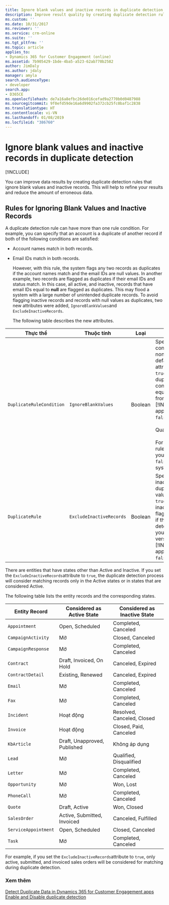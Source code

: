 ```yaml
---
title: Ignore blank values and inactive records in duplicate detection (Developer Guide for Dynamics 365 for Customer Engagement apps) | MicrosoftDocs
description: Improve result quality by creating duplicate detection rules that ignore blank values and inactive records.
ms.custom: ''
ms.date: 10/31/2017
ms.reviewer: ''
ms.service: crm-online
ms.suite: ''
ms.tgt_pltfrm: ''
ms.topic: article
applies_to:
- Dynamics 365 for Customer Engagement (online)
ms.assetid: 7b905429-1bde-4ba5-a523-62ab770b2582
author: JimDaly
ms.author: jdaly
manager: amyla
search.audienceType:
- developer
search.app:
- D365CE
ms.openlocfilehash: de7a16a8efbc26de016cefad9a2770b0d0487988
ms.sourcegitcommit: 9f0efd59de16a6d9902fa372cb25fc0baf1c2838
ms.translationtype: HT
ms.contentlocale: vi-VN
ms.lasthandoff: 01/08/2019
ms.locfileid: "386760"
---
```

# <a name="ignore-blank-values-and-inactive-records-in-duplicate-detection"></a>Ignore blank values and inactive records in duplicate detection

[!INCLUDE[](../includes/cc_applies_to_update_9_0_0.md)]

You can improve data results by creating duplicate detection rules that ignore blank values and inactive records. This will help to refine your results and reduce the amount of erroneous data.  
  
## <a name="rules-for-ignoring-blank-values-and-inactive-records"></a>Rules for Ignoring Blank Values and Inactive Records  
 A duplicate detection rule can have more than one rule condition. For example, you can specify that an account is a duplicate of another record if both of the following conditions are satisfied:  
  
- Account names match in both records.  
  
- Email IDs match in both records.  
  
  However, with this rule, the system flags any two records as duplicates if the account names match and the email IDs are null values. In another example, two records are flagged as duplicates if their email IDs and status match. In this case, all active, and inactive, records that have email IDs equal to **null** are flagged as duplicates. This may flood a system with a large number of unintended duplicate records. To avoid flagging inactive records and records with null values as duplicates, two new attributes were added, `IgnoreBlankValues`and `ExcludeInactiveRecords`.  
  
  The following table describes the new attributes.  
  
|          Thực thể          |        Thuộc tính         |  Loại   |                                                                                                                                                                                                                                                                    Mô tả                                                                                                                                                                                                                                                                     |
|--------------------------|--------------------------|---------|----------------------------------------------------------------------------------------------------------------------------------------------------------------------------------------------------------------------------------------------------------------------------------------------------------------------------------------------------------------------------------------------------------------------------------------------------------------------------------------------------------------------------------------------------|
| `DuplicateRuleCondition` |   `IgnoreBlankValues`    | Boolean | Specifies whether to consider blank values as non-duplicate values. The default value of this attribute is `false`. Set it to `true`if you do not want the duplicate detection rule to consider **null**) values as equal. When you upgrade from earlier versions of [!INCLUDE[pn_microsoftcrm](../includes/pn-microsoftcrm.md)] apps, this attribute is set to `false`.<br /><br /> Quan trọng:<br /><br /> For a duplicate detection rule with one condition, if you set the attribute value to `false`, it is treated by the system as a `true`value. |
|     `DuplicateRule`      | `ExcludeInactiveRecords` | Boolean |                                                                       Specifies whether to flag inactive records as duplicates. The default value is `false`. Set it to                              `true`if you do not want inactive records to be flagged as duplicates, even if they meet duplication detection rule criteria. When you upgrade from earlier versions of [!INCLUDE[pn_microsoftcrm](../includes/pn-microsoftcrm.md)] apps, this attribute is set to `false`.                                                                        |
  
 There are entities that have states other than Active and Inactive. If you set the `ExcludeInactiveRecords`attribute to `true`, the duplicate detection process will consider matching records only in the Active states or in states that are considered Active.  
  
 The following table lists the entity records and the corresponding states.  
  
|Entity Record|Considered as Active State|Considered as Inactive State|  
|-------------------|--------------------------------|----------------------------------|  
|`Appointment`|Open, Scheduled|Completed, Canceled|  
|`CampaignActivity`|Mở|Closed, Canceled|  
|`CampaignResponse`|Mở|Completed, Canceled|  
|`Contract`|Draft, Invoiced, On Hold|Canceled, Expired|  
|`ContractDetail`|Existing, Renewed|Canceled, Expired|  
|`Email`|Mở|Completed, Canceled|  
|`Fax`|Mở|Completed, Canceled|  
|`Incident`|Hoạt động|Resolved, Canceled, Closed|  
|`Invoice`|Hoạt động|Closed, Paid, Canceled|  
|`KbArticle`|Draft, Unapproved, Published|Không áp dụng|  
|`Lead`|Mở|Qualified, Disqualified|  
|`Letter`|Mở|Completed, Canceled|  
|`Opportunity`|Mở|Won, Lost|  
|`PhoneCall`|Mở|Completed, Canceled|  
|`Quote`|Draft, Active|Won, Closed|  
|`SalesOrder`|Active, Submitted, Invoiced|Canceled, Fulfilled|  
|`ServiceAppointment`|Open, Scheduled|Closed, Canceled|  
|`Task`|Mở|Completed, Canceled|  
  
 For example, if you set the `ExcludeInactiveRecords`attribute to `true`, only active, submitted, and invoiced sales orders will be considered for matching during duplicate detection.  
  
### <a name="see-also"></a>Xem thêm  
 [Detect Duplicate Data in Dynamics 365 for Customer Engagement apps](detect-duplicate-data-for-developers.md)   
 [Enable and Disable duplicate detection](enable-disable-duplicate-detection.md)
